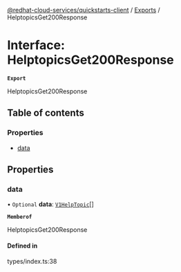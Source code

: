 [@redhat-cloud-services/quickstarts-client](../README.md) / [Exports](../modules.md) / HelptopicsGet200Response

# Interface: HelptopicsGet200Response

**`Export`**

HelptopicsGet200Response

## Table of contents

### Properties

- [data](HelptopicsGet200Response.md#data)

## Properties

### data

• `Optional` **data**: [`V1HelpTopic`](V1HelpTopic.md)[]

**`Memberof`**

HelptopicsGet200Response

#### Defined in

types/index.ts:38
